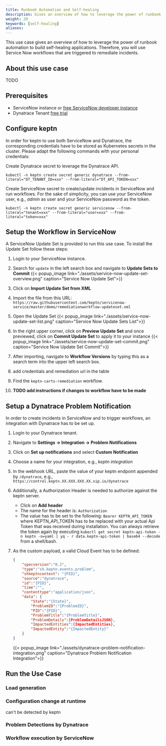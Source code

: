 ```yaml
---
title: Runbook Automation and Self-healing
description: Gives an overview of how to leverage the power of runbook automation to build self-healing applications. Therefore, you will use automation tools for executing and managing the runbooks.
weight: 20
keywords: [self-healing]
aliases:
---
```


This use case gives an overview of how to leverage the power of runbook automation to build self-healing applications. Therefore, you will use Service Now workflows that are triggered to remediate incidents.

## About this use case

TODO

## Prerequisites

- ServiceNow instance or [free ServiceNow developer instance](https://developer.servicenow.com)
- Dynatrace Tenant [free trial](https://www.dynatrace.com/trial)

## Configure keptn

In order for keptn to use both ServiceNow and Dynatrace, the corresponding credentials have to be stored as Kubernetes secrets in the cluster.
Please adapt the following commands with your personal credentials:

Create Dynatrace secret to leverage the Dynatrace API.
```
kubectl -n keptn create secret generic dynatrace --from-literal="DT_TENANT_ID=xxx" --from-literal="DT_API_TOKEN=xxx"
```

Create ServiceNow secret to create/update incidents in ServiceNow and run workflows.
For the sake of simplicity, you can use your ServiceNow user, e.g., _admin_ as user and your ServiceNow password as the token.
```
kubectl -n keptn create secret generic servicenow --from-literal="tenant=xxx" --from-literal="user=xxx" --from-literal="token=xxx"
```

## Setup the Workflow in ServiceNow

A ServiceNow Update Set is provided to run this use case. To install the Update Set follow these steps:

1. Login to your ServiceNow instance.
1. Search for `update` in the left search box and navigate to **Update Sets to Commit** 
    {{< popup_image
    link="./assets/service-now-update-set-overview.png"
    caption="Service Now Update Set">}}

1. Click on **Import Update Set from XML** 
1. Import the file from this URL: `https://raw.githubusercontent.com/keptn/servicenow-service/master/demo/remediationworkflow-updateset.xml`

1. Open the Update Set
    {{< popup_image
    link="./assets/service-now-update-set-list.png"
    caption="Service Now Update Sets List">}}

1. In the right upper corner, click on **Preview Update Set** and once previewed, click on **Commit Update Set** to apply it to your instance
    {{< popup_image
    link="./assets/service-now-update-set-commit.png"
    caption="Service Now Update Set Commit">}}

1. After importing, navigate to **Workflow Versions** by typing this as a search term into the upper left search box.

1. add credentials and remediation url in the table

1. Find the `keptn-carts-remediation` workflow.

1. **TODO add instructions if changes to workflow have to be made**


## Setup a Dynatrace Problem Notification

In order to create incidents in ServiceNow and to trigger workflows, an integration with Dynatrace has to be set up.

1. Login to your Dynatrace tenant.
1. Navigate to **Settings -> Integration -> Problem Notifications**
1. Click on **Set up notifications** and select **Custom Notification**
1. Choose a name for your integration, e.g., _keptn integration_
1. In the webhook URL, paste the value of your keptn endpoint appended by `/dynatrace`, e.g., `https://control.keptn.XX.XXX.XXX.XX.xip.io/dynatrace`
1. Additionally, a Authorization Header is needed to authorize against the keptn server. 
    - Click on **Add header**
    - The name for the header is: `Authorization`
    - The value has to be set to the following: `Bearer KEPTN_API_TOKEN` where KEPTN_API_TOKEN has to be replaced with your actual Api Token that was received during installation. You can always retrieve the token again by executing `kubectl get secret keptn-api-token -n keptn -o=yaml | yq - r data.keptn-api-token | base64 --decode` from a shell/bash. 

1. As the custom payload, a valid Cloud Event has to be defined:

    ```json
    {
        "specversion":"0.2",
        "type":"sh.keptn.events.problem",
        "shkeptncontext": "{PID}",
        "source":"dynatrace",
        "id":"{PID}",
        "time":"",
        "contenttype":"application/json",
        "data": {
            "State":"{State}",
            "ProblemID":"{ProblemID}",
            "PID":"{PID}",
            "ProblemTitle":"{ProblemTitle}",
            "ProblemDetails":{ProblemDetailsJSON},
            "ImpactedEntities":{ImpactedEntities},
            "ImpactedEntity":"{ImpactedEntity}"
        }
    }
    ```

    {{< popup_image
    link="./assets/dynatrace-problem-notification-integration.png"
    caption="Dynatrace Problem Notification Integration">}}

## Run the Use Case

### Load generation

### Configuration change at runtime

can't be detected by keptn

### Problem Detections by Dynatrace


### Workflow execution by ServiceNow

